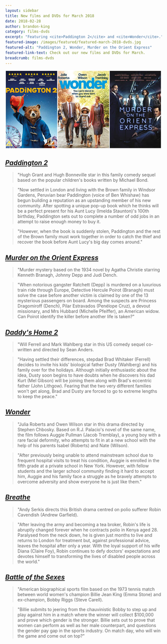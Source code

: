 ```yaml
---
layout: sidebar
title: New films and DVDs for March 2018
date: 2018-02-28
author: brandon-king
category: films-dvds
excerpt: "Featuring <cite>Paddington 2</cite> and <cite>Wonder</cite>."
featured-image: /images/featured/featured-march-2018-dvds.jpg
featured-alt: "Paddington 2, Wonder, Murder on the Orient Express"
featured-link-text: Check out our new films and DVDs for March.
breadcrumb: films-dvds
---
```


![Paddington 2, Wonder, Murder on the Orient Express](/images/featured/featured-march-2018-dvds.jpg)

## [<cite>Paddington 2</cite>](https://suffolk.spydus.co.uk/cgi-bin/spydus.exe/ENQ/OPAC/BIBENQ?BRN=2368145)

> "Hugh Grant and Hugh Bonneville star in this family comedy sequel based on the popular children's books written by Michael Bond.

> "Now settled in London and living with the Brown family in Windsor Gardens, Peruvian bear Paddington (voice of Ben Whishaw) has begun building a reputation as an upstanding member of his new community. After spotting a unique pop-up book which he thinks will be a perfect present for his Aunt Lucy (Imelda Staunton)'s 100th birthday, Paddington sets out to complete a number of odd jobs in an attempt to raise enough money to buy it.

> "However, when the book is suddenly stolen, Paddington and the rest of the Brown family must work together in order to catch the thief and recover the book before Aunt Lucy's big day comes around."

## [<cite>Murder on the Orient Express</cite>](https://suffolk.spydus.co.uk/cgi-bin/spydus.exe/ENQ/OPAC/BIBENQ?BRN=2320428)

> "Murder mystery based on the 1934 novel by Agatha Christie starring Kenneth Branagh, Johnny Depp and Judi Dench.

> "When notorious gangster Ratchett (Depp) is murdered on a luxurious train ride through Europe, Detective Hercule Poirot (Branagh) must solve the case before another victim is claimed by one of the 13 mysterious passengers on board. Among the suspects are Princess Dragomiroff (Dench), Pilar Estravados (Penélope Cruz), a devout missionary, and Mrs Hubbard (Michelle Pfeiffer), an American widow. Can Poirot identify the killer before another life is taken?"

## [<cite>Daddy's Home 2</cite>](https://suffolk.spydus.co.uk/cgi-bin/spydus.exe/ENQ/OPAC/BIBENQ?BRN=2336819)

> "Will Ferrell and Mark Wahlberg star in this US comedy sequel co-written and directed by Sean Anders.

> "Having settled their differences, stepdad Brad Whitaker (Ferrell) decides to invite his kids' biological father Dusty (Wahlberg) and his family over for the holidays. Although initially enthusiastic about the idea, Dusty soon begins to have doubts when he discovers his dad Kurt (Mel Gibson) will be joining them along with Brad's eccentric father (John Lithgow). Fearing that the two very different families won't get along, Brad and Dusty are forced to go to extreme lengths to keep the peace."

## [<cite>Wonder</cite>](https://suffolk.spydus.co.uk/cgi-bin/spydus.exe/ENQ/OPAC/BIBENQ?BRN=2366923)

> "Julia Roberts and Owen Wilson star in this drama directed by Stephen Chbosky. Based on R.J. Palacio's novel of the same name, the film follows Auggie Pullman (Jacob Tremblay), a young boy with a rare facial deformity, who attempts to fit in at a new school with the help of his parents Isabel (Roberts) and Nate (Wilson).

> "After previously being unable to attend mainstream school due to frequent hospital visits to treat his condition, Auggie is enrolled in the fifth grade at a private school in New York. However, with fellow students and the larger school community finding it hard to accept him, Auggie and his family face a struggle as he bravely attempts to overcome adversity and show everyone he is just like them."

## [<cite>Breathe</cite>](https://suffolk.spydus.co.uk/cgi-bin/spydus.exe/ENQ/OPAC/BIBENQ?BRN=2346578)

> "Andy Serkis directs this British drama centred on polio sufferer Robin Cavendish (Andrew Garfield).

> "After leaving the army and becoming a tea broker, Robin's life is abruptly changed forever when he contracts polio in Kenya aged 28. Paralysed from the neck down, he is given just months to live and returns to London for treatment but, against professional advice, leaves the hospital after only a year. With the loyal support of his wife Diana (Claire Foy), Robin continues to defy doctors' expectations and devotes himself to transforming the lives of disabled people across the world."

## [<cite>Battle of the Sexes</cite>](https://suffolk.spydus.co.uk/cgi-bin/spydus.exe/ENQ/OPAC/BIBENQ?BRN=2341855)

> "American biographical sports film based on the 1973 tennis match between world women's champion Billie Jean King (Emma Stone) and ex-champion, Bobby Riggs (Steve Carell).

> "Billie submits to jeering from the chauvinistic Bobby to step up and play against him in a match where the winner will collect $100,000 and prove which gender is the stronger. Billie sets out to prove that women can perform as well as her male counterpart, and questions the gender pay gap in the sports industry. On match day, who will win the game and come out on top?"
